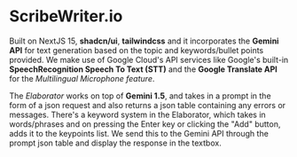 # ScribeWriter.io

Built on NextJS 15, **shadcn/ui**, **tailwindcss** and it incorporates the **Gemini API** for text generation based on the topic and keywords/bullet points provided. We make use of Google Cloud's API services like Google's built-in **SpeechRecognition Speech To Text (STT)** and the **Google Translate API** for the _Multilingual Microphone feature_.​

The _Elaborator_ works on top of **Gemini 1.5**, and takes in a prompt in the form of a json request and also returns a json table containing any errors or messages. There's a keyword system in the Elaborator, which takes in words/phrases and on pressing the Enter key or clicking the "Add" button, adds it to the keypoints list. We send this to the Gemini API through the prompt json table and display the response in the textbox.​
